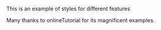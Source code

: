 This is an example of styles for different features

Many thanks to onlineTutorial for its magnificent examples.